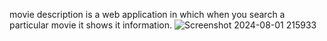 movie description is a web application in which when you search a particular movie it shows it information.
![Screenshot 2024-08-01 215933](https://github.com/user-attachments/assets/68a86f03-823a-4bf7-995c-8940abd9164d)
